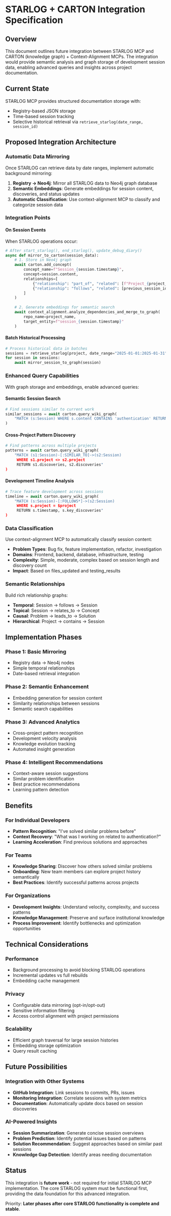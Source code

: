 # STARLOG + CARTON Integration Specification

## Overview

This document outlines future integration between STARLOG MCP and CARTON (knowledge graph) + Context-Alignment MCPs. The integration would provide semantic analysis and graph storage of development session data, enabling advanced queries and insights across project documentation.

## Current State

STARLOG MCP provides structured documentation storage with:
- Registry-based JSON storage 
- Time-based session tracking
- Selective historical retrieval via `retrieve_starlog(date_range, session_id)`

## Proposed Integration Architecture

### Automatic Data Mirroring

Once STARLOG can retrieve data by date ranges, implement automatic background mirroring:

1. **Registry → Neo4j**: Mirror all STARLOG data to Neo4j graph database
2. **Semantic Embeddings**: Generate embeddings for session content, discoveries, and status updates
3. **Automatic Classification**: Use context-alignment MCP to classify and categorize session data

### Integration Points

#### On Session Events
When STARLOG operations occur:
```python
# After start_starlog(), end_starlog(), update_debug_diary()
async def mirror_to_carton(session_data):
    # 1. Store in Neo4j graph
    await carton.add_concept(
        concept_name=f"Session_{session.timestamp}",
        concept=session.content,
        relationships=[
            {"relationship": "part_of", "related": [f"Project_{project_name}"]},
            {"relationship": "follows", "related": [previous_session_id]}
        ]
    )
    
    # 2. Generate embeddings for semantic search
    await context_alignment.analyze_dependencies_and_merge_to_graph(
        repo_name=project_name,
        target_entity=f"session_{session.timestamp}"
    )
```

#### Batch Historical Processing
```python
# Process historical data in batches
sessions = retrieve_starlog(project, date_range="2025-01-01:2025-01-31")
for session in sessions:
    await mirror_session_to_graph(session)
```

### Enhanced Query Capabilities

With graph storage and embeddings, enable advanced queries:

#### Semantic Session Search
```python
# Find sessions similar to current work
similar_sessions = await carton.query_wiki_graph(
    "MATCH (s:Session) WHERE s.content CONTAINS 'authentication' RETURN s"
)
```

#### Cross-Project Pattern Discovery
```python
# Find patterns across multiple projects
patterns = await carton.query_wiki_graph(
    "MATCH (s1:Session)-[:SIMILAR_TO]->(s2:Session) 
     WHERE s1.project <> s2.project 
     RETURN s1.discoveries, s2.discoveries"
)
```

#### Development Timeline Analysis
```python
# Trace feature development across sessions
timeline = await carton.query_wiki_graph(
    "MATCH (s:Session)-[:FOLLOWS*]->(s2:Session)
     WHERE s.project = $project
     RETURN s.timestamp, s.key_discoveries"
)
```

### Data Classification

Use context-alignment MCP to automatically classify session content:

- **Problem Types**: Bug fix, feature implementation, refactor, investigation
- **Domains**: Frontend, backend, database, infrastructure, testing
- **Complexity**: Simple, moderate, complex based on session length and discovery count
- **Impact**: Based on files_updated and testing_results

### Semantic Relationships

Build rich relationship graphs:
- **Temporal**: Session → follows → Session
- **Topical**: Session → relates_to → Concept  
- **Causal**: Problem → leads_to → Solution
- **Hierarchical**: Project → contains → Session

## Implementation Phases

### Phase 1: Basic Mirroring
- Registry data → Neo4j nodes
- Simple temporal relationships
- Date-based retrieval integration

### Phase 2: Semantic Enhancement  
- Embedding generation for session content
- Similarity relationships between sessions
- Semantic search capabilities

### Phase 3: Advanced Analytics
- Cross-project pattern recognition
- Development velocity analysis
- Knowledge evolution tracking
- Automated insight generation

### Phase 4: Intelligent Recommendations
- Context-aware session suggestions
- Similar problem identification
- Best practice recommendations
- Learning pattern detection

## Benefits

### For Individual Developers
- **Pattern Recognition**: "I've solved similar problems before"
- **Context Recovery**: "What was I working on related to authentication?"
- **Learning Acceleration**: Find previous solutions and approaches

### For Teams
- **Knowledge Sharing**: Discover how others solved similar problems
- **Onboarding**: New team members can explore project history semantically
- **Best Practices**: Identify successful patterns across projects

### For Organizations
- **Development Insights**: Understand velocity, complexity, and success patterns
- **Knowledge Management**: Preserve and surface institutional knowledge
- **Process Improvement**: Identify bottlenecks and optimization opportunities

## Technical Considerations

### Performance
- Background processing to avoid blocking STARLOG operations
- Incremental updates vs full rebuilds
- Embedding cache management

### Privacy
- Configurable data mirroring (opt-in/opt-out)
- Sensitive information filtering
- Access control alignment with project permissions

### Scalability  
- Efficient graph traversal for large session histories
- Embedding storage optimization
- Query result caching

## Future Possibilities

### Integration with Other Systems
- **GitHub Integration**: Link sessions to commits, PRs, issues
- **Monitoring Integration**: Correlate sessions with system metrics
- **Documentation**: Automatically update docs based on session discoveries

### AI-Powered Insights
- **Session Summarization**: Generate concise session overviews
- **Problem Prediction**: Identify potential issues based on patterns
- **Solution Recommendation**: Suggest approaches based on similar past sessions
- **Knowledge Gap Detection**: Identify areas needing documentation

## Status

This integration is **future work** - not required for initial STARLOG MCP implementation. The core STARLOG system must be functional first, providing the data foundation for this advanced integration.

Priority: **Later phases after core STARLOG functionality is complete and stable**.